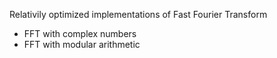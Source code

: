 Relativily optimized implementations of Fast Fourier Transform
* FFT with complex numbers
* FFT with modular arithmetic
